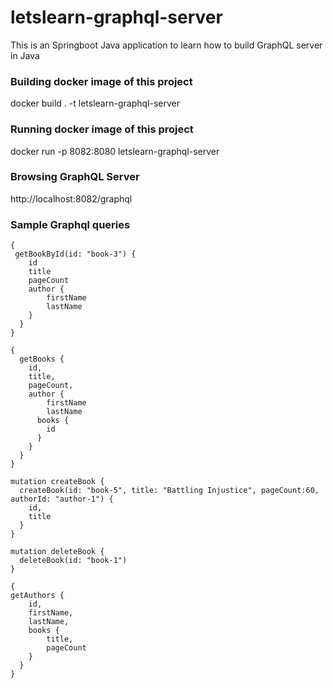 # letslearn-graphql-server
This is an Springboot Java application to learn how to build GraphQL server in Java

### Building docker image of this project
docker build . -t letslearn-graphql-server

### Running docker image of this project
docker run -p 8082:8080 letslearn-graphql-server

### Browsing GraphQL Server
http://localhost:8082/graphql

### Sample Graphql queries
```
{
 getBookById(id: "book-3") {
    id
    title
    pageCount
    author {
        firstName
        lastName
    }
  } 
}
```
```
{
  getBooks {
    id,
    title,
    pageCount,
    author {
        firstName
        lastName
      books {
        id
      }
    }
  }
}
```
```
mutation createBook {
  createBook(id: "book-5", title: "Battling Injustice", pageCount:60, authorId: "author-1") {
    id,
    title
  }
}
```
```
mutation deleteBook {
  deleteBook(id: "book-1")
}
```
```
{
getAuthors {
    id,
    firstName,
    lastName,
    books {
        title,
        pageCount
    }
  } 
}
```
